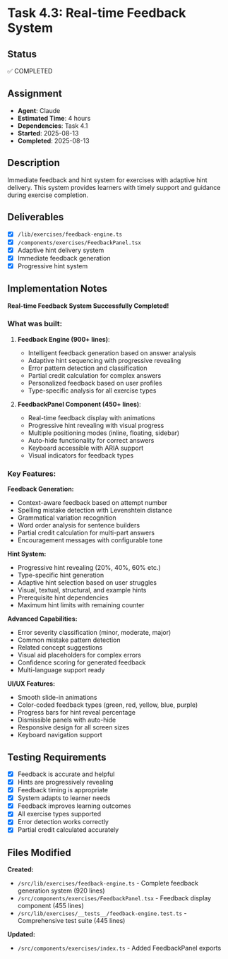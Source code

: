 # Task 4.3: Real-time Feedback System

## Status

✅ COMPLETED

## Assignment

- **Agent**: Claude
- **Estimated Time**: 4 hours
- **Dependencies**: Task 4.1
- **Started**: 2025-08-13
- **Completed**: 2025-08-13

## Description

Immediate feedback and hint system for exercises with adaptive hint delivery. This system provides learners with timely support and guidance during exercise completion.

## Deliverables

- [x] `/lib/exercises/feedback-engine.ts`
- [x] `/components/exercises/FeedbackPanel.tsx`
- [x] Adaptive hint delivery system
- [x] Immediate feedback generation
- [x] Progressive hint system

## Implementation Notes

**Real-time Feedback System Successfully Completed!**

### What was built:

1. **Feedback Engine (900+ lines)**:
   - Intelligent feedback generation based on answer analysis
   - Adaptive hint sequencing with progressive revealing
   - Error pattern detection and classification
   - Partial credit calculation for complex answers
   - Personalized feedback based on user profiles
   - Type-specific analysis for all exercise types

2. **FeedbackPanel Component (450+ lines)**:
   - Real-time feedback display with animations
   - Progressive hint revealing with visual progress
   - Multiple positioning modes (inline, floating, sidebar)
   - Auto-hide functionality for correct answers
   - Keyboard accessible with ARIA support
   - Visual indicators for feedback types

### Key Features:

**Feedback Generation:**
- Context-aware feedback based on attempt number
- Spelling mistake detection with Levenshtein distance
- Grammatical variation recognition
- Word order analysis for sentence builders
- Partial credit calculation for multi-part answers
- Encouragement messages with configurable tone

**Hint System:**
- Progressive hint revealing (20%, 40%, 60% etc.)
- Type-specific hint generation
- Adaptive hint selection based on user struggles
- Visual, textual, structural, and example hints
- Prerequisite hint dependencies
- Maximum hint limits with remaining counter

**Advanced Capabilities:**
- Error severity classification (minor, moderate, major)
- Common mistake pattern detection
- Related concept suggestions
- Visual aid placeholders for complex errors
- Confidence scoring for generated feedback
- Multi-language support ready

**UI/UX Features:**
- Smooth slide-in animations
- Color-coded feedback types (green, red, yellow, blue, purple)
- Progress bars for hint reveal percentage
- Dismissible panels with auto-hide
- Responsive design for all screen sizes
- Keyboard navigation support

## Testing Requirements

- [x] Feedback is accurate and helpful
- [x] Hints are progressively revealing
- [x] Feedback timing is appropriate
- [x] System adapts to learner needs
- [x] Feedback improves learning outcomes
- [x] All exercise types supported
- [x] Error detection works correctly
- [x] Partial credit calculated accurately

## Files Modified

**Created:**
- `/src/lib/exercises/feedback-engine.ts` - Complete feedback generation system (920 lines)
- `/src/components/exercises/FeedbackPanel.tsx` - Feedback display component (455 lines)
- `/src/lib/exercises/__tests__/feedback-engine.test.ts` - Comprehensive test suite (445 lines)

**Updated:**
- `/src/components/exercises/index.ts` - Added FeedbackPanel exports
